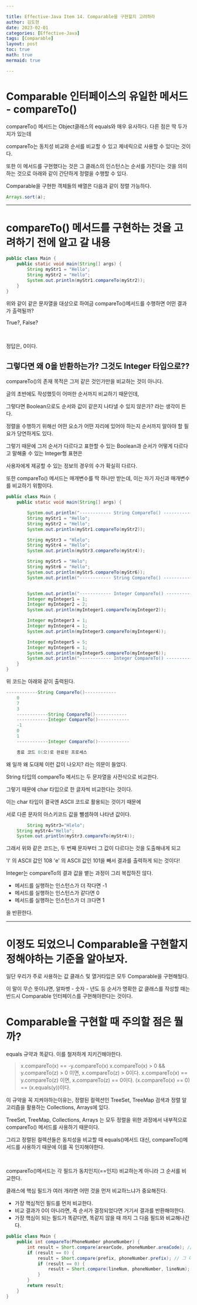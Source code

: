 ```yaml
---

title: Effective-Java Item 14. Comparable을 구현할지 고려하라
author: 김도현
date: 2023-02-01
categories: [Effective-Java]
tags: [Comparable]
layout: post
toc: true
math: true
mermaid: true

---
```


# Comparable 인터페이스의 유일한 메서드 - compareTo()

compareTo() 메서드는 Object클래스의 equals와 매우 유사하다. 다른 점은 딱 두가지가 있는데

compareTo는 동치성 비교와 순서를 비교할 수 있고 제네릭으로 사용할 수 있다는 것이다.

또한 이 메서드를 구현했다는 것은 그 클래스의 인스턴스는 순서를 가진다는 것을 의미하는 것으로 아래와 같이 간단하게 정렬을 수행할 수 있다.

Comparable을 구현한 객체들의 배열은 다음과 같이 정렬 가능하다.

```java
Arrays.sort(a);
```

---

# compareTo() 메서드를 구현하는 것을 고려하기 전에 알고 갈 내용

```java
public class Main {
    public static void main(String[] args) {
        String myStr1 = "Hello";
        String myStr2 = "Hello";
        System.out.println(myStr1.compareTo(myStr2));
    }
}
```

위와 같이 같은 문자열을 대상으로 하여금 compareTo()메서드를 수행하면 어떤 결과가 출력될까?

True?, False?

<br>

정답은, 0이다.

## 그렇다면 왜 0을 반환하는가? 그것도 Integer 타입으로??

compareTo()의 존재 목적은 그저 같은 것인가만을 비교하는 것이 아니다.

글의 초반에도 작성했듯이 어떠한 순서까지 비교하기 때문인데,

그렇다면 Boolean으로도 순서와 값이 같은지 나타낼 수 있지 않은가? 라는 생각이 든다.

정렬을 수행하기 위해선 어떤 요소가 어떤 자리에 있어야 하는지 순서까지 알아야 할 필요가 당연하게도 있다.

그렇기 때문에 그저 순서가 다르다고 표한할 수 있는 Boolean과 순서가 어떻게 다르다고 말해줄 수 있는 Integer형 표현은

사용자에게 제공할 수 있는 정보의 경우의 수가 확실히 다르다.

또한 compareTo() 메서드는 매개변수를 딱 하나만 받는데, 이는 자기 자신과 매개변수를 비교하기 위함이다.

```java
public class Main {
    public static void main(String[] args) {

        System.out.println("------------ String CompareTo() ------------");
        String myStr1 = "Hello";
        String myStr2 = "Hello";
        System.out.println(myStr1.compareTo(myStr2));

        String myStr3 = "Hlelo";
        String myStr4 = "Hello";
        System.out.println(myStr3.compareTo(myStr4));

        String myStr5 = "Helo";
        String myStr6 = "Hello";
        System.out.println(myStr5.compareTo(myStr6));
        System.out.println("------------ String CompareTo() ------------");


        System.out.println("------------ Integer CompareTo() ------------");
        Integer myInteger1 = 1;
        Integer myInteger2 = 2;
        System.out.println(myInteger1.compareTo(myInteger2));

        Integer myInteger3 = 1;
        Integer myInteger4 = 1;
        System.out.println(myInteger3.compareTo(myInteger4));

        Integer myInteger5 = 5;
        Integer myInteger6 = 1;
        System.out.println(myInteger5.compareTo(myInteger6));
        System.out.println("------------ Integer CompareTo() ------------");
    }
}
```

위 코드는 아래와 같이 출력된다.

```java
------------String CompareTo()------------
    0
    7
    3
    ------------String CompareTo()------------
    ------------Integer CompareTo()------------
    -1
    0
    1
    ------------Integer CompareTo()------------

    종료 코드 0(으)로 완료된 프로세스
```

왜 일까 왜 도대체 이런 값이 나오지? 라는 의문이 들었다.

String 타입의 compareTo 메서드는 두 문자열을 사전식으로 비교한다.

그렇기 때문에 char 타입으로 한 글자씩 비교한다는 것이다.

이는 char 타입이 결국엔 ASCII 코드로 활용되는 것이기 때문에

서로 다른 문자의 아스키코드 값을 뺄셈하여 나타낸 값이다.

```java
        String myStr3="Hlelo";
    String myStr4="Hello";
    System.out.println(myStr3.compareTo(myStr4));
```

그래서 위와 같은 코드는, 두 번째 문자부터 그 값이 다르다는 것을 도출해내게 되고

'l' 의 ASCII 값인 108 'e' 의 ASCII 값인 101을 빼서 결과를 출력하게 되는 것이다!

Integer는 compareTo의 결과 값을 뱉는 과정이 그리 복잡하진 않다.

- 메서드를 실행하는 인스턴스가 더 작다면 -1
- 메서드를 실행하는 인스턴스가 같다면 0
- 메서드를 실행하는 인스턴스가 더 크다면 1

을 반환한다.

---

# 이정도 되었으니 Comparable을 구현할지 정해야하는 기준을 알아보자.

일단 우리가 주로 사용하는 값 클래스 및 열거타입은 모두 Comparable을 구현해뒀다.

이 말이 무슨 뜻이냐면, 알파벳 - 숫자 - 년도 등 순서가 명확한 값 클래스를 작성할 때는 반드시 Comparable 인터페이스를 구현해야한다는 것이다.

# Comparable을 구현할 때 주의할 점은 뭘까?

equals 규약과 똑같다. 이를 철저하게 지키긴해야한다.

> x.compareTo(x) == -y.compareTo(x)
> x.compareTo(x) > 0 && y.compareTo(z) > 0 이면, x.compareTo(z) > 0이다.
> x.compareTo(x) == y.compareTo(z) 이면, x.compareTo(z) == 0이다.
> (x.compareTo(x) == 0) == (x.equals(y))이다.

이 규약을 꼭 지켜야하는이유는, 정렬된 컬렉션인 TreeSet, TreeMap 검색과 정렬 알고리즘을 활용하는 Collections, Arrays에 있다.

TreeSet, TreeMap, Collections, Arrays 는 모두 정렬을 위한 과정에서 내부적으로 compareTo() 메서드를 사용하기 때문이다.

그리고 정렬된 컬렉션들은 동치성을 비교할 때 equals()메서드 대신, compareTo()메서드를 사용하기 때문에 이를 꼭 인지해야한다.

<br>

compareTo()메서드는 각 필드가 동치인지(==인지) 비교하는게 아니라 그 순서를 비교한다.

클래스에 핵심 필드가 여러 개라면 어떤 것을 먼저 비교하느냐가 중요해진다.

- 가장 핵심적인 필드를 먼저 비교한다.
- 비교 결과가 0이 아니라면, 즉 순서가 결정되었다면 거기서 결과를 반환해야한다.
- 가장 핵심이 되는 필드가 똑같다면, 똑같지 않을 때 까지 그 다음 필드와 비교해나간다.

```java
public class Main {
    public int compareTo(PhoneNumber phoneNumber) {
        int result = Short.compare(arearCode, phoneNumber.areaCode); // 가장 중요한 필드 (+82)
        if (result == 0) {
            result = Short.compare(prefix, phoneNumber.prefix); // 그 다음 중요한 필드 (010)
            if (result == 0) {
                result = Short.compare(lineNum, phoneNumber, lineNum); (xxx-1234-5678)
            }
        }
        return result;
    }
}
```
